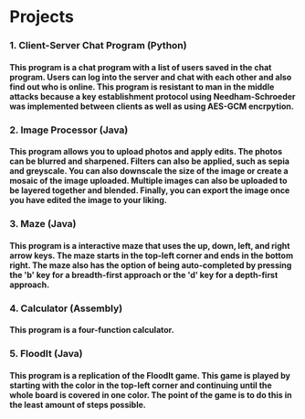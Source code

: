 # Projects
### 1. Client-Server Chat Program (Python)
#### This program is a chat program with a list of users saved in the chat program. Users can log into the server and chat with each other and also find out who is online. This program is resistant to man in the middle attacks because a key establishment protocol using Needham-Schroeder was implemented between clients as well as using AES-GCM encrpytion.

### 2. Image Processor (Java)
#### This program allows you to upload photos and apply edits. The photos can be blurred and sharpened. Filters can also be applied, such as sepia and greyscale. You can also downscale the size of the image or create a mosaic of the image uploaded. Multiple images can also be uploaded to be layered together and blended. Finally, you can export the image once you have edited the image to your liking.

### 3. Maze (Java)
#### This program is a interactive maze that uses the up, down, left, and right arrow keys. The maze starts in the top-left corner and ends in the bottom right. The maze also has the option of being auto-completed by pressing the 'b' key for a breadth-first approach or the 'd' key for a depth-first approach.

### 4. Calculator (Assembly)
#### This program is a four-function calculator.

### 5. FloodIt (Java)
#### This program is a replication of the FloodIt game. This game is played by starting with the color in the top-left corner and continuing until the whole board is covered in one color. The point of the game is to do this in the least amount of steps possible.
